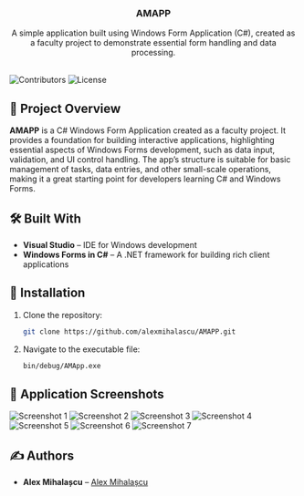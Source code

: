 
<br/>
<p align="center">
  <h3 align="center">AMAPP</h3>

  <p align="center">
    A simple application built using Windows Form Application (C#), created as a faculty project to demonstrate essential form handling and data processing.
    <br/>
    <br/>
  </p>
</p>

![Contributors](https://img.shields.io/github/contributors/alexmihalascu/AMAPP?color=dark-green) ![License](https://img.shields.io/github/license/alexmihalascu/AMAPP)

## 📄 Project Overview

**AMAPP** is a C# Windows Form Application created as a faculty project. It provides a foundation for building interactive applications, highlighting essential aspects of Windows Forms development, such as data input, validation, and UI control handling. The app’s structure is suitable for basic management of tasks, data entries, and other small-scale operations, making it a great starting point for developers learning C# and Windows Forms.

## 🛠️ Built With

- **Visual Studio** – IDE for Windows development
- **Windows Forms in C#** – A .NET framework for building rich client applications

## 🚀 Installation

1. Clone the repository:
   ```sh
   git clone https://github.com/alexmihalascu/AMAPP.git
   ```

2. Navigate to the executable file:
   ```sh
   bin/debug/AMApp.exe
   ```

## 📸 Application Screenshots

![Screenshot 1](https://user-images.githubusercontent.com/41302353/216795076-76747fd2-6656-46a8-9983-deb9205a7702.png)
![Screenshot 2](https://user-images.githubusercontent.com/41302353/216795081-91c03ad9-b324-474b-82f5-d202c8b85d3c.png)
![Screenshot 3](https://user-images.githubusercontent.com/41302353/216795085-8a97317d-5a59-4db3-bf93-e84acefbc5ff.png)
![Screenshot 4](https://user-images.githubusercontent.com/41302353/216795086-5e588168-4229-461c-abe8-e17db11d49dd.png)
![Screenshot 5](https://user-images.githubusercontent.com/41302353/216795087-6581e81f-7bc9-4e2b-a830-2c5703303a90.png)
![Screenshot 6](https://user-images.githubusercontent.com/41302353/216795091-701aaa99-876d-46b9-81b4-6908d883dad0.png)
![Screenshot 7](https://user-images.githubusercontent.com/41302353/216795094-163fe72b-9b9b-4896-a772-3ee767d79ad2.png)

## ✍️ Authors

* **Alex Mihalașcu** – [Alex Mihalașcu](https://github.com/alexmihalascu)
